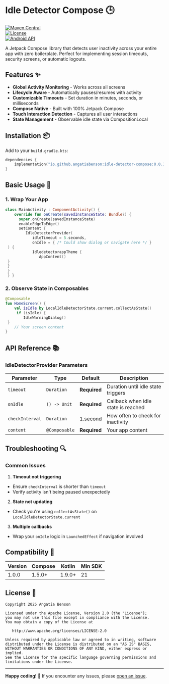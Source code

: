 

# Idle Detector Compose 🕒

[![Maven Central](https://img.shields.io/maven-central/v/io.github.angatiabenson/idle-detector-compose)](https://search.maven.org/artifact/io.github.angatiabenson/idle-detector-compose)  
[![License](https://img.shields.io/badge/License-Apache%202.0-blue.svg)](https://opensource.org/licenses/Apache-2.0)  
[![Android API](https://img.shields.io/badge/API-21%2B-brightgreen.svg)](https://android-arsenal.com/api?level=21)

A Jetpack Compose library that detects user inactivity across your entire app with zero boilerplate. Perfect for implementing session timeouts, security screens, or automatic logouts.

## Features ✨
- **Global Activity Monitoring** - Works across all screens
- **Lifecycle Aware** - Automatically pauses/resumes with activity
- **Customizable Timeouts** - Set duration in minutes, seconds, or milliseconds
- **Compose Native** - Built with 100% Jetpack Compose
- **Touch Interaction Detection** - Captures all user interactions
- **State Management** - Observable idle state via CompositionLocal

## Installation 📦

Add to your `build.gradle.kts`:

```kotlin  
dependencies {  
    implementation("io.github.angatiabenson:idle-detector-compose:0.0.1") 
}  
```  

## Basic Usage 🚀

### 1. Wrap Your App
```kotlin  
class MainActivity : ComponentActivity() {    
    override fun onCreate(savedInstanceState: Bundle?) {    
      super.onCreate(savedInstanceState)    
      enableEdgeToEdge()    
      setContent {    
         IdleDetectorProvider(    
            idleTimeout = 5.seconds,    
            onIdle = { /* Could show dialog or navigate here */ }    
 ) {    
            IdledetectorappTheme {    
               AppContent()    
 }   
 }    
 }    
 } }  
```  

### 2. Observe State in Composables
```kotlin  
@Composable  
fun HomeScreen() {  
    val isIdle by LocalIdleDetectorState.current.collectAsState()  
     if (isIdle) {  
        IdleWarningDialog()  
 }  
    // Your screen content  
}  
```  
## API Reference 📚

### IdleDetectorProvider Parameters
| Parameter       | Type          | Default     | Description                          |  
|-----------------|---------------|-------------|--------------------------------------|  
| `timeout` | `Duration` | **Required**| Duration until idle state triggers   |  
| `onIdle` | `() -> Unit` | **Required**| Callback when idle state is reached  |  
| `checkInterval` | `Duration` | 1.second    | How often to check for inactivity    |  
| `content` | `@Composable` | **Required**| Your app content                     |  

## Troubleshooting 🔍

### Common Issues
1. **Timeout not triggering**
- Ensure `checkInterval` is shorter than `timeout`
- Verify activity isn't being paused unexpectedly

2. **State not updating**
- Check you're using `collectAsState()` on `LocalIdleDetectorState.current`

3. **Multiple callbacks**
- Wrap your `onIdle` logic in `LaunchedEffect` if navigation involved

## Compatibility 🤝

| Version | Compose | Kotlin | Min SDK |  
|---------|---------|--------|---------|  
| 1.0.0   | 1.5.0+  | 1.9.0+ | 21      |  

## License 📄
```text  
Copyright 2025 Angatia Benson  
  
Licensed under the Apache License, Version 2.0 (the "License");  
you may not use this file except in compliance with the License.  
You may obtain a copy of the License at  
  
   http://www.apache.org/licenses/LICENSE-2.0  
  
Unless required by applicable law or agreed to in writing, software  
distributed under the License is distributed on an "AS IS" BASIS,  
WITHOUT WARRANTIES OR CONDITIONS OF ANY KIND, either express or implied.  
See the License for the specific language governing permissions and  
limitations under the License.  
```  
  
---  

**Happy coding!** 🎉 If you encounter any issues, please [open an issue](https://github.com/angatiabenson/idle-detector-compose/issues).